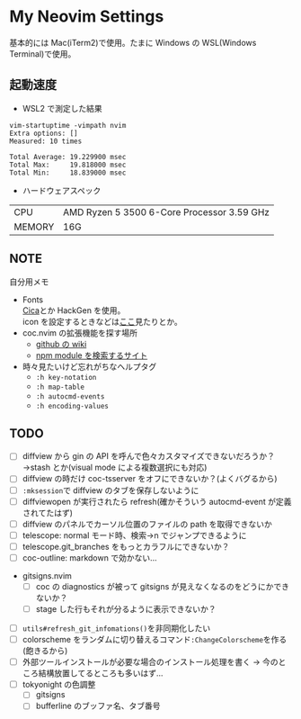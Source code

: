 # My Neovim Settings

基本的には Mac(iTerm2)で使用。たまに Windows の WSL(Windows Terminal)で使用。

## 起動速度

- WSL2 で測定した結果

```
vim-startuptime -vimpath nvim
Extra options: []
Measured: 10 times

Total Average: 19.229900 msec
Total Max:     19.818000 msec
Total Min:     18.839000 msec
```

- ハードウェアスペック

|        |                                            |
| ------ | ------------------------------------------ |
| CPU    | AMD Ryzen 5 3500 6-Core Processor 3.59 GHz |
| MEMORY | 16G                                        |

## NOTE

自分用メモ

- Fonts  
  [Cica](https://github.com/miiton/Cica/releases/download/v5.0.3/Cica_v5.0.3.zip)とか HackGen を使用。  
  icon を設定するときなどは[ここ](https://www.nerdfonts.com/cheat-sheet)見たりとか。
- coc.nvim の拡張機能を探す場所
  - [github の wiki](https://github.com/neoclide/coc.nvim/wiki/Using-coc-extensions#implemented-coc-extensions)
  - [npm module を検索するサイト](https://www.npmjs.com/search?q=keywords%3Acoc.nvim)
- 時々見たいけど忘れがちなヘルプタグ
  - `:h key-notation`
  - `:h map-table`
  - `:h autocmd-events`
  - `:h encoding-values`

## TODO

- [ ] diffview から gin の API を呼んで色々カスタマイズできないだろうか？
      →stash とか(visual mode による複数選択にも対応)
- [ ] diffview の時だけ coc-tsserver をオフにできないか？(よくバグるから)
- [ ] `:mksession`で diffview のタブを保存しないように
- [ ] diffviewopen が実行されたら refresh(確かそういう autocmd-event が定義されてたはず)
- [ ] diffview のパネルでカーソル位置のファイルの path を取得できないか
- [ ] telescope: normal モード時、検索->n でジャンプできるように
- [ ] telescope.git_branches をもっとカラフルにできないか？
- [ ] coc-outline: markdown で効かない...
- gitsigns.nvim
  - [ ] coc の diagnostics が被って gitsigns が見えなくなるのをどうにかできないか？
  - [ ] stage した行もそれが分るように表示できないか？
- [ ] `utils#refresh_git_infomations()`を非同期化したい
- [ ] colorscheme をランダムに切り替えるコマンド`:ChangeColorscheme`を作る(飽きるから)
- [ ] 外部ツールインストールが必要な場合のインストール処理を書く
      → 今のところ結構放置してるところも多いはず...
- [ ] tokyonight の色調整
  - [ ] gitsigns
  - [ ] bufferline のブッファ名、タブ番号

